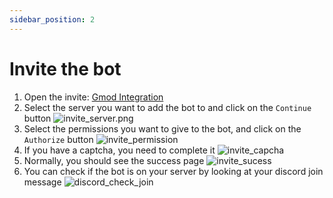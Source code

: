 ```yaml
---
sidebar_position: 2
---
```


# Invite the bot

1. Open the invite: [Gmod Integration](https://gmod-integration.com/invite)
2. Select the server you want to add the bot to and click on the `Continue` button ![invite_server.png](https://i.imgur.com/DOlCgdb.png)
3. Select the permissions you want to give to the bot, and click on the `Authorize` button ![invite_permission](https://i.imgur.com/MbarmdV.png)
4. If you have a captcha, you need to complete it ![invite_capcha](https://i.imgur.com/MwO2wyQ.png)
5. Normally, you should see the success page ![invite_sucess](https://i.imgur.com/bSgF1dU.png)
6. You can check if the bot is on your server by looking at your discord join message ![discord_check_join](https://i.imgur.com/qgI8U5A.png)
